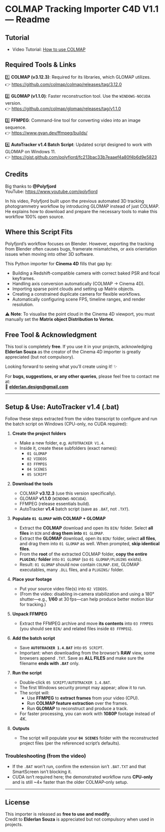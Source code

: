# COLMAP Tracking Importer C4D V1.1 — Readme

## Tutorial
- Video Tutorial: [How to use COLMAP](https://www.youtube.com/watch?v=PhdEk_RxkGQ)

## Required Tools & Links
1️⃣ **COLMAP (v3.12.3)**: Required for its libraries, which GLOMAP utilizes.  
👉 https://github.com/colmap/colmap/releases/tag/3.12.0

2️⃣ **GLOMAP (v1.1.0)**: Faster reconstruction tool. Use the `WINDOWS-NOCUDA` version.  
👉 https://github.com/colmap/glomap/releases/tag/v1.1.0

3️⃣ **FFMPEG**: Command-line tool for converting video into an image sequence.  
👉 https://www.gyan.dev/ffmpeg/builds/

4️⃣ **AutoTracker v1.4 Batch Script**: Updated script designed to work with GLOMAP on Windows 11.  
👉 https://gist.github.com/polyfjord/fc213bac33b7eaaef4a80f4b6d9e5823

## Credits
Big thanks to **@Polyfjord**  
YouTube: https://www.youtube.com/polyfjord

In his video, Polyfjord built upon the previous automated 3D tracking photogrammetry workflow by introducing GLOMAP instead of just COLMAP. He explains how to download and prepare the necessary tools to make this workflow 100% open source.

## Where this Script Fits
Polyfjord’s workflow focuses on Blender. However, exporting the tracking from Blender often causes bugs, framerate mismatches, or axis orientation issues when moving into other 3D software.

This Python importer for **Cinema 4D** fills that gap by:
- Building a Redshift-compatible camera with correct baked PSR and focal keyframes.
- Handling axis conversion automatically (COLMAP → Cinema 4D).
- Importing sparse point clouds and setting up Matrix objects.
- Creating a constrained duplicate camera for flexible workflows.
- Automatically configuring scene FPS, timeline ranges, and render resolution.

⚠️ **Note**: To visualise the point cloud in the Cinema 4D viewport, you must manually set the **Matrix object Distribution to Vertex**.

## Free Tool & Acknowledgment
This tool is completely **free**. If you use it in your projects, acknowledging **Elderlan Souza** as the creator of the Cinema 4D importer is greatly appreciated (but not compulsory).

Looking forward to seeing what you’ll create using it! ✨

For **bugs, suggestions, or any other queries**, please feel free to contact me at:  
📧 **elderlan.design@gmail.com**

---

## Setup & Use: AutoTracker v1.4 (.bat)
Follow these steps extracted from the video transcript to configure and run the batch script on Windows (CPU-only, no CUDA required):

1. **Create the project folders**
   - Make a new folder, e.g. `AUTOTRACKER V1.4`.
   - Inside it, create these subfolders (exact names):
     - `01 GLOMAP`
     - `02 VIDEOS`
     - `03 FFMPEG`
     - `04 SCENES`
     - `05 SCRIPT`

2. **Download the tools**
   - COLMAP **v3.12.3** (use this version specifically).
   - GLOMAP **v1.1.0** (`WINDOWS-NOCUDA`).
   - FFMPEG (release essentials build).
   - AutoTracker **v1.4** batch script (save as `.BAT`, not `.TXT`).

3. **Populate `01 GLOMAP` with COLMAP + GLOMAP**
   - Extract the **COLMAP** download and open its `BIN/` folder. Select **all files** in `BIN` and **drag them into** `01 GLOMAP`.
   - Extract the **GLOMAP** download, open its `BIN/` folder, select **all files**, and drag them into `01 GLOMAP` as well. When prompted, **skip identical files**.
   - From the **root** of the extracted COLMAP folder, **copy the entire `PLUGINS/` folder** into `01 GLOMAP` (so `01 GLOMAP/PLUGINS` exists).
   - Result: `01 GLOMAP` should now contain `COLMAP.EXE`, GLOMAP executables, many `.DLL` files, and a `PLUGINS/` folder.

4. **Place your footage**
   - Put your source video file(s) into `02 VIDEOS`.
   - (From the video: disabling in‑camera stabilization and using a 180° shutter—e.g., **1/60** at 30 fps—can help produce better motion blur for tracking.)

5. **Unpack FFMPEG**
   - Extract the FFMPEG archive and move **its contents** into `03 FFMPEG` (you should see `BIN/` and related files inside `03 FFMPEG`).

6. **Add the batch script**
   - Save **`AUTOTRACKER 1.4.BAT`** into `05 SCRIPT`.
   - Important: when downloading from the browser’s **RAW** view, some browsers append `.TXT`. Save as **ALL FILES** and make sure the filename **ends with `.BAT`** only.

7. **Run the script**
   - Double‑click `05 SCRIPT/AUTOTRACKER 1.4.BAT`.
   - The first Windows security prompt may appear; allow it to run.
   - The script will:
     - Use **FFMPEG** to **extract frames** from your video (CPU).
     - Run **COLMAP feature extraction** over the frames.
     - Run **GLOMAP** to reconstruct and produce a track.
   - For faster processing, you can work with **1080P** footage instead of 4K.

8. **Outputs**
   - The script will populate your **`04 SCENES`** folder with the reconstructed project files (per the referenced script’s defaults).

### Troubleshooting (from the video)
- If the `.BAT` won’t run, confirm the extension isn’t `.BAT.TXT` and that SmartScreen isn’t blocking it.
- CUDA isn’t required here; the demonstrated workflow runs **CPU‑only** and is still ~4× faster than the older COLMAP‑only setup.

---

## License
This importer is released as **free to use and modify**.  
Credit to **Elderlan Souza** is appreciated but not compulsory when used in projects.